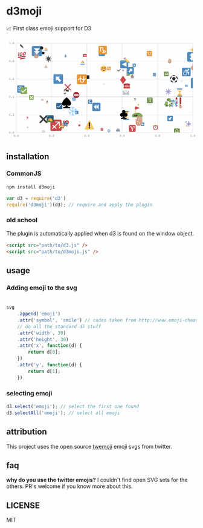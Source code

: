 # d3moji
:chart_with_upwards_trend: First class emoji support for D3

![emojigif](./images/emoji.gif)

## installation

### CommonJS

```
npm install d3moji
```

```js
var d3 = require('d3')
require('d3moji')(d3); // require and apply the plugin
```


### old school

The plugin is automatically applied when d3 is found on the window object.

```html
<script src="path/to/d3.js" />
<script src="path/to/d3moji.js" /> 
```



## usage

### Adding emoji to the svg

```js

svg
    .append('emoji')
    .attr('symbol', 'smile') // codes taken from http://www.emoji-cheat-sheet.com/ the enclosing :colons: aren't necessary
    // do all the standard d3 stuff
    .attr('width', 30)
    .attr('height', 30)
    .attr('x', function(d) {
        return d[0];
    })
    .attr('y', function(d) {
        return d[1];
    })

```

### selecting emoji

```js
d3.select('emoji'); // select the first one found
d3.selectAll('emoji'); // select all emoji
```


## attribution

This project uses the open source [twemoji](https://github.com/twitter/twemoji) emoji svgs from twitter.

## faq

**why do you use the twitter emojis?** I couldn't find open SVG sets for the others. PR's welcome if you know more about this.

## LICENSE 
MIT
